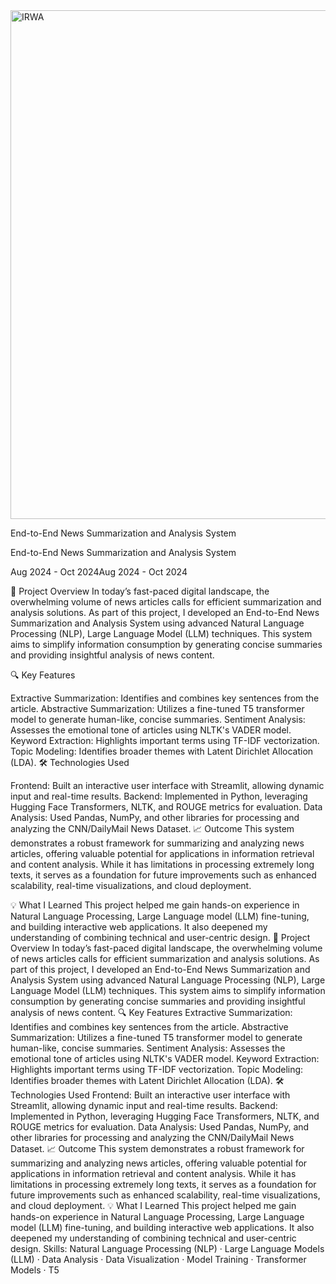 <img width="814" alt="IRWA" src="https://github.com/user-attachments/assets/9b1eee11-5476-4618-8038-d21ca59f3925">


End-to-End News Summarization and Analysis System

End-to-End News Summarization and Analysis System

Aug 2024 - Oct 2024Aug 2024 - Oct 2024

🌟 Project Overview
In today’s fast-paced digital landscape, the overwhelming volume of news articles calls for efficient summarization and analysis solutions. As part of this project, I developed an End-to-End News Summarization and Analysis System using advanced Natural Language Processing (NLP), Large Language Model (LLM) techniques. This system aims to simplify information consumption by generating concise summaries and providing insightful analysis of news content.

🔍 Key Features

Extractive Summarization: Identifies and combines key sentences from the article.
Abstractive Summarization: Utilizes a fine-tuned T5 transformer model to generate human-like, concise summaries.
Sentiment Analysis: Assesses the emotional tone of articles using NLTK's VADER model.
Keyword Extraction: Highlights important terms using TF-IDF vectorization.
Topic Modeling: Identifies broader themes with Latent Dirichlet Allocation (LDA).
🛠️ Technologies Used

Frontend: Built an interactive user interface with Streamlit, allowing dynamic input and real-time results.
Backend: Implemented in Python, leveraging Hugging Face Transformers, NLTK, and ROUGE metrics for evaluation.
Data Analysis: Used Pandas, NumPy, and other libraries for processing and analyzing the CNN/DailyMail News Dataset.
📈 Outcome
This system demonstrates a robust framework for summarizing and analyzing news articles, offering valuable potential for applications in information retrieval and content analysis. While it has limitations in processing extremely long texts, it serves as a foundation for future improvements such as enhanced scalability, real-time visualizations, and cloud deployment.

💡 What I Learned
This project helped me gain hands-on experience in Natural Language Processing, Large Language model (LLM) fine-tuning, and building interactive web applications. It also deepened my understanding of combining technical and user-centric design.
🌟 Project Overview In today’s fast-paced digital landscape, the overwhelming volume of news articles calls for efficient summarization and analysis solutions. As part of this project, I developed an End-to-End News Summarization and Analysis System using advanced Natural Language Processing (NLP), Large Language Model (LLM) techniques. This system aims to simplify information consumption by generating concise summaries and providing insightful analysis of news content. 🔍 Key Features Extractive Summarization: Identifies and combines key sentences from the article. Abstractive Summarization: Utilizes a fine-tuned T5 transformer model to generate human-like, concise summaries. Sentiment Analysis: Assesses the emotional tone of articles using NLTK's VADER model. Keyword Extraction: Highlights important terms using TF-IDF vectorization. Topic Modeling: Identifies broader themes with Latent Dirichlet Allocation (LDA). 🛠️ Technologies Used Frontend: Built an interactive user interface with Streamlit, allowing dynamic input and real-time results. Backend: Implemented in Python, leveraging Hugging Face Transformers, NLTK, and ROUGE metrics for evaluation. Data Analysis: Used Pandas, NumPy, and other libraries for processing and analyzing the CNN/DailyMail News Dataset. 📈 Outcome This system demonstrates a robust framework for summarizing and analyzing news articles, offering valuable potential for applications in information retrieval and content analysis. While it has limitations in processing extremely long texts, it serves as a foundation for future improvements such as enhanced scalability, real-time visualizations, and cloud deployment. 💡 What I Learned This project helped me gain hands-on experience in Natural Language Processing, Large Language model (LLM) fine-tuning, and building interactive web applications. It also deepened my understanding of combining technical and user-centric design.
Skills: Natural Language Processing (NLP) · Large Language Models (LLM) · Data Analysis · Data Visualization · Model Training · Transformer Models · T5
